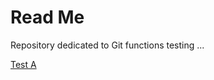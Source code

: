 # Read Me
Repository dedicated to Git functions testing ...

<a href="https://github.com/iPlumb3r/Test/blob/DEV/Test_A.md">Test A</a>
